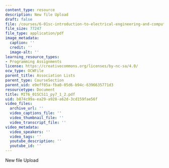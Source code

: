```yaml
---
content_type: resource
description: New file Upload
draft: false
file: /courses/6-01sc-introduction-to-electrical-engineering-and-computer-science-i-spring-2011/b874c99aea29a928a62d3cd159fae56f_MIT6_01SCS11_py7_1_2.pdf
file_size: 77247
file_type: application/pdf
image_metadata:
  caption: ''
  credit: ''
  image-alt: ''
learning_resource_types:
- Programming Assignments
license: https://creativecommons.org/licenses/by-nc-sa/4.0/
ocw_type: OCWFile
parent_title: Association Lists
parent_type: CourseSection
parent_uid: e9eff05a-fba0-05d6-b94c-6396635771d3
resourcetype: Document
title: MIT6_01SCS11_py7_1_2.pdf
uid: b874c99a-ea29-a928-a62d-3cd159fae56f
video_files:
  archive_url: ''
  video_captions_file: ''
  video_thumbnail_file: ''
  video_transcript_file: ''
video_metadata:
  video_speakers: ''
  video_tags: ''
  youtube_description: ''
  youtube_id: ''
---
```

New file Upload